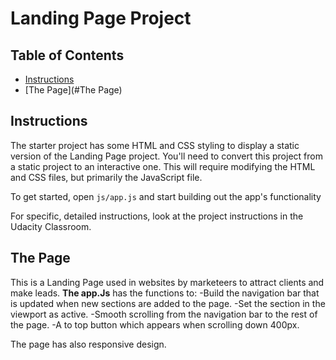 # Landing Page Project

## Table of Contents

* [Instructions](#instructions)
* [The Page](#The Page)

## Instructions

The starter project has some HTML and CSS styling to display a static version of the Landing Page project. You'll need to convert this project from a static project to an interactive one. This will require modifying the HTML and CSS files, but primarily the JavaScript file.

To get started, open `js/app.js` and start building out the app's functionality

For specific, detailed instructions, look at the project instructions in the Udacity Classroom.



## The Page
This is a Landing Page used in websites by marketeers to attract clients and make leads.
**The app.Js** has the functions to:
-Build the navigation bar that is updated when new sections are added to the page.
-Set the section in the viewport as active.
-Smooth scrolling from the navigation bar to the rest of the page.
-A to top button which appears when scrolling down 400px.

The page has also responsive design.
